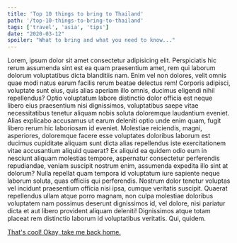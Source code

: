 ```yaml
---
title: 'Top 10 things to bring to Thailand'
path: '/top-10-things-to-bring-to-thailand'
tags: ['travel', 'asia', 'tips']
date: "2020-03-12"
spoiler: "What to bring and what you need to know..."
---
```


Lorem, ipsum dolor sit amet consectetur adipisicing elit. Perspiciatis hic rerum assumenda sint est ea quam praesentium amet, rem qui laborum dolorum voluptatibus dicta blanditiis nam. Enim vel non dolores, velit omnis quae modi natus earum facilis rerum beatae delectus rem! Corporis adipisci, voluptate sunt eius, quis alias aperiam illo omnis, ducimus eligendi nihil repellendus? Optio voluptatum labore distinctio dolor officia est neque libero eius praesentium nisi dignissimos, voluptatibus saepe vitae necessitatibus tenetur aliquam nobis soluta doloremque laudantium eveniet. Alias explicabo accusamus ut earum deleniti optio unde enim quam, fugit libero rerum hic laboriosam id eveniet. Molestiae reiciendis, magni, asperiores, doloremque facere esse voluptates doloribus laborum est ducimus cupiditate aliquam sunt dicta alias repellendus iste exercitationem vitae accusantium aliquid quaerat? Ex aliquid ea quidem odio eum in nesciunt aliquam molestias tempore, aspernatur consectetur perferendis repudiandae, veniam suscipit nostrum enim, assumenda expedita illo sint at dolorum? Nulla repellat quam tempora id voluptatum iure sapiente neque laborum soluta, quas officiis qui perferendis. Nostrum dolor tenetur voluptas vel incidunt praesentium officia nisi ipsa, cumque veritatis suscipit. Quaerat repellendus ullam atque porro magnam, non culpa molestiae doloribus voluptatem nam possimus deserunt dignissimos id, vel dolore, nisi pariatur dicta et aut libero provident aliquam deleniti! Dignissimos atque totam placeat rem distinctio laborum id voluptatibus veritatis. Qui, quidem.

[That's cool! Okay, take me back home.](/)
